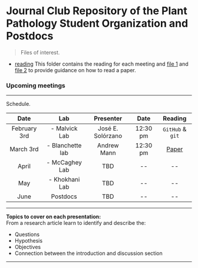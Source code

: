 # Journal Club Repository of the Plant Pathology Student Organization and Postdocs  

> Files of interest.  

- [reading](https://github.com/jsolorzano734/journalClubPPSO/tree/main/reading) This folder contains the reading for each meeting and [file 1](https://github.com/jsolorzano734/journalClubPPSO/blob/main/reading/How%20to%20read%20a%20paper%20worksheet%20SouthPF%2002092015.docx) and [file 2](https://github.com/jsolorzano734/journalClubPPSO/blob/main/reading/How%20to%20read%20a%20paper.pdf) to provide guidance on how to read a paper.  

### Upcoming meetings  
---   
Schedule.    

| Date | Lab | Presenter | Date | Reading |  
| :----: | :---: | :---: | :---: | :---: |  
| February 3rd | - Malvick Lab | José E. Solórzano | 12:30 pm | `GitHub` & `git` |    
| March 3rd | - Blanchette lab | Andrew Mann | 12:30 pm | [Paper](https://github.com/jsolorzano734/journalClubPPSO/blob/main/reading/Karst%20et%20al.%202023.pdf) |   
| April | - McCaghey Lab | TBD | -- | -- |  
| May | - Khokhani Lab | TBD | -- | -- |   
| June | Postdocs | TBD | -- | -- |   

---  

**Topics to cover on each presentation:**  
From a research article learn to identify and describe the:  
 - Questions  
 - Hypothesis  
 - Objectives  
 - Connection between the introduction and discussion section  

---  